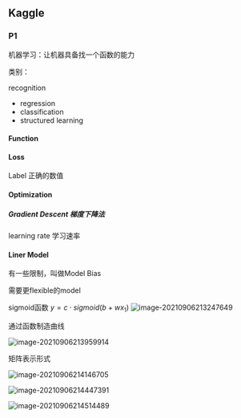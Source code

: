 ## Kaggle

### P1

机器学习：让机器具备找一个函数的能力

类别：

recognition

- regression
- classification
- structured learning

#### Function

#### Loss

Label 正确的数值

#### Optimization

##### Gradient Descent 梯度下降法

learning rate 学习速率

#### Liner Model

有一些限制，叫做Model Bias

需要更flexible的model

sigmoid函数
$y=c\cdot sigmoid(b+wx_{1})$
![image-20210906213247649](D:\notes\机器学习课程\基础知识.assets\image-20210906213247649.png)

通过函数制造曲线

![image-20210906213959914](D:\notes\机器学习课程\基础知识.assets\image-20210906213959914.png)

矩阵表示形式

![image-20210906214146705](D:\notes\机器学习课程\基础知识.assets\image-20210906214146705.png)

![image-20210906214447391](D:\notes\机器学习课程\基础知识.assets\image-20210906214447391.png)

![image-20210906214514489](D:\notes\机器学习课程\基础知识.assets\image-20210906214514489.png)

